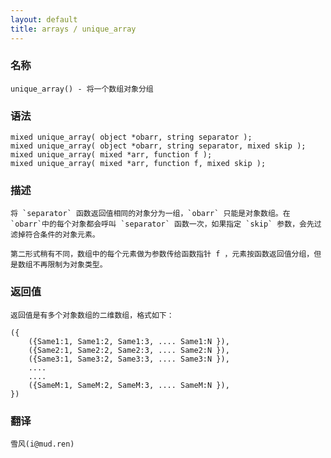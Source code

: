 ```yaml
---
layout: default
title: arrays / unique_array
---
```


### 名称

    unique_array() - 将一个数组对象分组

### 语法

    mixed unique_array( object *obarr, string separator );
    mixed unique_array( object *obarr, string separator, mixed skip );
    mixed unique_array( mixed *arr, function f );
    mixed unique_array( mixed *arr, function f, mixed skip );

### 描述

    将 `separator` 函数返回值相同的对象分为一组，`obarr` 只能是对象数组。在 `obarr`中的每个对象都会呼叫 `separator` 函数一次，如果指定 `skip` 参数，会先过滤掉符合条件的对象元素。

    第二形式稍有不同，数组中的每个元素做为参数传给函数指针 f ，元素按函数返回值分组，但是数组不再限制为对象类型。

### 返回值

    返回值是有多个对象数组的二维数组，格式如下：

    ({
        ({Same1:1, Same1:2, Same1:3, .... Same1:N }),
        ({Same2:1, Same2:2, Same2:3, .... Same2:N }),
        ({Same3:1, Same3:2, Same3:3, .... Same3:N }),
        ....
        ....
        ({SameM:1, SameM:2, SameM:3, .... SameM:N }),
    })

### 翻译

    雪风(i@mud.ren)
